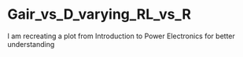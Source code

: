 # Gair_vs_D_varying_RL_vs_R
I am recreating a plot from Introduction to Power Electronics for better understanding
